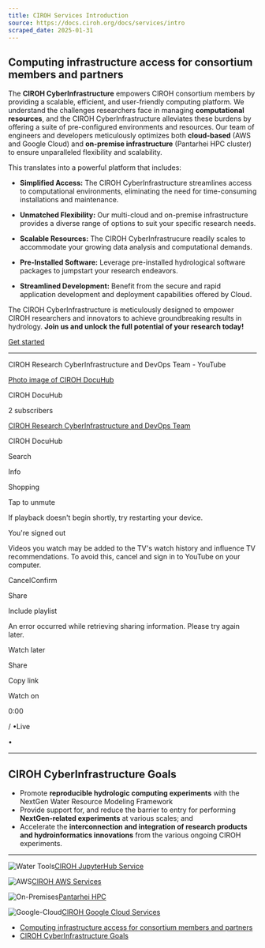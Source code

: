 ```yaml
---
title: CIROH Services Introduction
source: https://docs.ciroh.org/docs/services/intro
scraped_date: 2025-01-31
---
```


## Computing infrastructure access for consortium members and partners

The **CIROH CyberInfrastructure** empowers CIROH consortium members by providing a scalable, efficient, and user-friendly computing platform. We understand the challenges researchers face in managing **computational resources**, and the CIROH CyberInfrastructure alleviates these burdens by offering a suite of pre-configured environments and resources. Our team of engineers and developers meticulously optimizes both **cloud-based** (AWS and Google Cloud) and **on-premise infrastructure** (Pantarhei HPC cluster) to ensure unparalleled flexibility and scalability.

This translates into a powerful platform that includes:

- **Simplified Access:** The CIROH CyberInfrastructure streamlines access to computational environments, eliminating the need for time-consuming installations and maintenance.

- **Unmatched Flexibility:** Our multi-cloud and on-premise infrastructure provides a diverse range of options to suit your specific research needs.

- **Scalable Resources:** The CIROH CyberInfrastrucure readily scales to accommodate your growing data analysis and computational demands.

- **Pre-Installed Software:** Leverage pre-installed hydrological software packages to jumpstart your research endeavors.

- **Streamlined Development:** Benefit from the secure and rapid application development and deployment capabilities offered by Cloud.


The CIROH CyberInfrastructure is meticulously designed to empower CIROH researchers and innovators to achieve groundbreaking results in hydrology. **Join us and unlock the full potential of your research today!**

[Get started](https://docs.ciroh.org/docs/services/access/)

* * *

CIROH Research CyberInfrastructure and DevOps Team - YouTube

[Photo image of CIROH DocuHub](https://www.youtube.com/channel/UCKq6WsNXMdngTyVPhZKsgRA?embeds_referring_euri=https%3A%2F%2Fdocs.ciroh.org%2F&embeds_referring_origin=https%3A%2F%2Fdocs.ciroh.org)

CIROH DocuHub

2 subscribers

[CIROH Research CyberInfrastructure and DevOps Team](https://www.youtube.com/watch?v=zE3uFvDCSs4)

CIROH DocuHub

Search

Info

Shopping

Tap to unmute

If playback doesn't begin shortly, try restarting your device.

You're signed out

Videos you watch may be added to the TV's watch history and influence TV recommendations. To avoid this, cancel and sign in to YouTube on your computer.

CancelConfirm

Share

Include playlist

An error occurred while retrieving sharing information. Please try again later.

Watch later

Share

Copy link

Watch on

0:00

/
•Live

•

* * *

## CIROH CyberInfrastructure Goals

- Promote **reproducible hydrologic computing experiments** with the NextGen Water Resource Modeling Framework
- Provide support for, and reduce the barrier to entry for performing **NextGen-related experiments** at various scales; and
- Accelerate the **interconnection and integration of research products and hydroinformatics innovations** from the various ongoing CIROH experiments.

* * *

![Water Tools](https://docs.ciroh.org/img/graphics/2i2c-gcp.png)[CIROH JupyterHub Service](https://docs.ciroh.org/docs/services/cloudservices/2i2c/)

![AWS](https://blog.adobe.com/en/publish/2021/08/31/media_1649ebc3fbbce0df508081913819d491fc3f7c7a9.png?width=750&format=png&optimize=medium)[CIROH AWS Services](https://docs.ciroh.org/docs/services/cloudservices/aws/)

![On-Premises](https://docs.ciroh.org/img/graphics/onprem.jpg)[Pantarhei HPC](https://docs.ciroh.org/docs/services/on-prem/Pantarhei/)

![Google-Cloud](https://docs.ciroh.org/img/graphics/google-cloud.webp)[CIROH Google Cloud Services](https://docs.ciroh.org/docs/services/cloudservices/google-cloud/)

- [Computing infrastructure access for consortium members and partners](https://docs.ciroh.org/docs/services/intro/#computing-infrastructure-access-for-consortium-members-and-partners)
- [CIROH CyberInfrastructure Goals](https://docs.ciroh.org/docs/services/intro/#ciroh-cyberinfrastructure-goals)